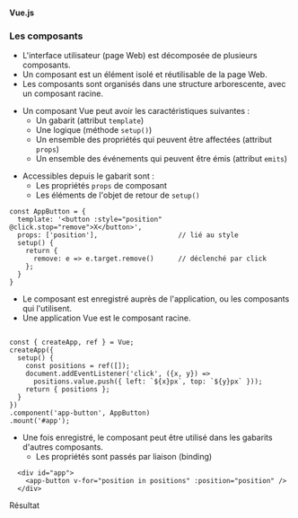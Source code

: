 #### Vue.js
### Les composants

<div class="r-stack">

<div class="fragment fade-out" data-fragment-index="1">

* L'interface utilisateur (page Web) est décomposée de plusieurs composants.
* Un composant est un élément isolé et réutilisable de la page Web.
* Les composants sont organisés dans une structure arborescente, avec un composant racine.

</div>

<div class="fragment fade-in-then-out" data-fragment-index="1">

* Un composant Vue peut avoir les caractéristiques suivantes :
  * Un gabarit (attribut `template`)
  * Une logique (méthode `setup()`)
  * Un ensemble des propriétés qui peuvent être affectées (attribut `props`)
  * Un ensemble des événements qui peuvent être émis (attribut `emits`)

</div>

<div class="fragment fade-in-then-out" data-fragment-index="2">

* Accessibles depuis le gabarit sont :
  * Les propriétés `props` de composant
  * Les éléments de l'objet de retour de `setup()`

```
const AppButton = {
  template: '<button :style="position" @click.stop="remove">X</button>',
  props: ['position'],                    // lié au style
  setup() {
    return {
      remove: e => e.target.remove()      // déclenché par click
    };
  }
}
```


</div>

<div class="fragment fade-in" data-fragment-index="3">
<div class="fragment fade-out" data-fragment-index="5">

* Le composant est enregistré auprès de l'application, ou les composants qui l'utilisent.
* Une application Vue est le composant racine. <!-- .element class="fragment" data-fragment-index="4"  -->

<pre><code
  class="javascript language-javascript"
  data-trim
  data-noescape
  data-line-numbers="10|2-9"
  data-fragment-index="4">
const { createApp, ref } = Vue;
createApp({
  setup() {
    const positions = ref([]);
    document.addEventListener('click', ({x, y}) =>
      positions.value.push({ left: `${x}px`, top: `${y}px` }));
    return { positions };
  }
})
.component('app-button', AppButton)
.mount('#app');
</code></pre>

</div>
</div>

<div class="fragment fade-in-then-out" data-fragment-index="5">

* Une fois enregistré, le composant peut être utilisé dans les gabarits d'autres composants.
  * Les propriétés sont passés par liaison (binding)

``` [2]
  <div id="app">
    <app-button v-for="position in positions" :position="position" />
  </div>
```


</div>

<div class="fragment fade-in">

Résultat

<div data-code-example="vue-component" data-code-example-size="big"></div>


</div>

</div>
